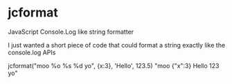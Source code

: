 # jcformat
JavaScript Console.Log like string formatter

I just wanted a short piece of code that could format a string exactly like the console.log APIs

jcformat("moo %o %s %d yo", {x:3}, 'Hello', 123.5)
"moo {"x":3} Hello 123 yo"